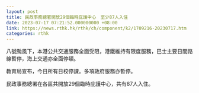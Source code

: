 ```yaml
---
layout: post
title: 民政事務總署開放29個臨時庇護中心　至少87人入住
date: 2023-07-17 07:21:52.000000000 +08:00
link: https://news.rthk.hk/rthk/ch/component/k2/1709216-20230717.htm
categories: rthk
---
```


八號颱風下，本港公共交通服務全面受阻，港鐵維持有限度服務，巴士主要日間路線暫停，海上交通亦全面停頓。

教育局宣布，今日所有日校停課。多項政府服務亦暫停。

民政事務總署在各區共開放29個臨時庇護中心，共有87人入住。
